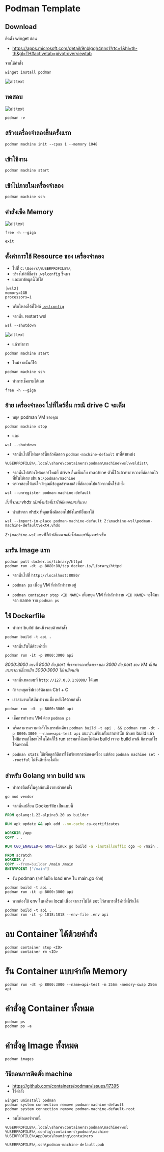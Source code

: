 # Podman Template

## Download

ติดตั้ง winget ก่อน

- https://apps.microsoft.com/detail/9nblggh4nns1?rtc=1&hl=th-th&gl=TH#activetab=pivot:overviewtab

จากใช้คำสั่ง

```
winget install podman
```

![alt text](Image/2image.png)

## ทดสอบ

![alt text](Image/1image.png)

```
podman -v
```

## สร้างเครื่องจำลองขึ้นครั้งแรก

```
podman machine init --cpus 1 --memory 1048
```

## เข้าใช้งาน

```
podman machine start
```

## เข้าไปภายในเครื่องจำลอง

```
podman machine ssh
```

## คำสั่งเช็ค Memory

![alt text](Image/3image.png)

```
free -h --giga

exit
```

## ตั้งค่าการใช้ Resource ของ เครื่องจำลอง

- ไปที่ `C:\Users\%USERPROFILE%\`
- สร้างไฟล์ที่ชื่อว่า `.wslconfig` ขึ้นมา
- และเอาข้อมูลนี้ไปใส่

```
[wsl2]
memory=1GB
processors=1
```

- หรือโหลดได้ที่ไฟล์ [`.wslconfig`](https://github.com/InternBNDEV-golang/podman-template/blob/master/.wslconfig)

- จากนั้น restart wsl

```
wsl --shutdown
```

![alt text](Image/4image.png)

- แล้วทำการ

```
podman machine start
```

- ใหม่จากนั้นก็ได้

```
podman machine ssh
```

- ทำการเช็คแรมได้เลย

```
free -h --giga
```

## ย้าย เครื่องจำลอง ไปที่ไดร์อื่น กรณี drive C จะเต็ม

- หยุด podman VM ของคุณ

```
podman machine stop
```

- และ

```
wsl --shutdown
```

- จากนั้นไปที่โฟลเดอร์นี้แล้วคัดลอก `podman-machine-default` มาที่ตำแหน่ง

```
%USERPROFILE%\.local\share\containers\podman\machine\wsl\wsldist\
```

- จากนั้นไปสร้างโฟลเดอร์ใหม่ที่ drive อื่นเพื่อเก็บ machine ตัวนี้ไว้แล้วทำการวางที่คัดลอกไว้ที่นั่นได้เลย เช่น `G:/podman/machine`
- ตรวจสอบให้แน่ใจว่าคุณมีข้อมูลสำรองแล้วที่คัดลอกไปแล้วจากนั้นใช้คำสั่ง

```
wsl --unregister podman-machine-default
```

_สิ่งนี้จะลบ vhdx เดิมทิ้งหรือที่เราไปคัดลอกมานั่นเอง_

- นำเข้าจาก vhdx ที่คุณเพิ่งคัดลอกไปยังไดรฟ์อื่นมาใช้

```
wsl --import-in-place podman-machine-default Z:\machine-wsl\podman-machine-default\ext4.vhdx
```

_`Z:\machine-wsl` ตรงนี้้ให้เปลี่ยนตามชื่อโฟลเดอร์ที่คุณสร้างขึ้น_

## มารัน Image แรก

```
podman pull docker.io/library/httpd
podman run -dt -p 8080:80/tcp docker.io/library/httpd
```

- จากนั้นไปที่ `http://localhost:8080/`

- `podman ps` เพื่อดู VM ที่กำลังทำงานอยู่
- `podman container stop <ID NAME>` เพื่อหยุด VM ที่กำลังทำงาน `<ID NAME>` จะได้มาจาก name จาก `podman ps`

## ใช้ Dockerfile

- ทำการ build ก่อนนึงรอบด้วยคำสั่ง

```
podman build -t api .
```

- จากนั้นรันได้ด้วยคำสั่ง

```
podman run -it -p 8000:3000 api
```

_8000:3000 ตรงนี้ 8000 คือ port ที่เราจะจากเครื่องเรา และ 3000 คือ port ของ VM ที่เปิด สามารถเปลี่ยนเป็น 3000:3000 ได้เหมือนกัน_

- จากนั้นทดสอบที่ `http://127.0.0.1:8000/` ได้เลย

- ถ้าจะหยุดเซิฟเวอร์ต้องกด Ctrl + C
- เราสามารถให้มันทำงานเบื้องหลังได้ด้วยคำสั่ง

```
podman run -dt -p 8000:3000 api
```

- เช็คการทำงาน VM ด้วย `podman ps`

- หรือสามารถรวมคำสั่งในบรรทัดเดียว `podman build -t api . && podman run -dt -p 8000:3000 --name=api-test api` แนะนำแค่รันครั้งแรกเท่านั้น ถ้าเคย build แล้วไม่มีการแก้ไขอะไรในโค้ดก็ใช้ run ธรรมดาได้เลยไม่ต้อง build เราจะ build กรณี มีการแก้ไขโค้ดพวกนี้

- `podman stats` ใช้เพื่อดูสถิติการใช้ทรัพยากรณ์ของเครื่อง แต่ต้อง `podman machine set --rootful` ไม่งั้นสิทธิ์จะไม่ถึง

## สำหรับ Golang หาก build นาน

- ทำการติดตั้งโมดูลก่อนนึงรอบด้วยคำสั่ง
```
go mod vendor
```

- จากนั้นเปลี่ยน Dockerfile เป็นแบบนี้
```Dockerfile
FROM golang:1.22-alpine3.20 as builder

RUN apk update && apk add --no-cache ca-certificates

WORKDIR /app
COPY . .

RUN CGO_ENABLED=0 GOOS=linux go build -a -installsuffix cgo -o /main .

FROM scratch
WORKDIR /
COPY --from=builder /main /main
ENTRYPOINT ["/main"]
```
- รัน podman (อย่าลืมปิด load env ใน main.go ด้วย)
```
podman build -t api .
podman run -it -p 8000:3000 api
```

- หากต้องใช้ env ในเครื่อง local เนื่องจากเราไม่ได้ set ไว้สามารถใช้คำสั่งนี้รันได้
```
podman build -t api .
podman run -it -p 1818:1818 --env-file .env api
```

# ลบ Container ได้ด้วยคำสั่ง

```
podman container stop <ID>
podman container rm <ID>
```

# รัน Container แบบจำกัด Memory

```
podman run -dt -p 8000:3000 --name=api-test -m 256m -memory-swap 256m api
```

# คำสั่งดู Container ทั้งหมด

```
podman ps
podman ps -a
```

# คำสั่งดู Image ทั้งหมด

```
podman images
```

## วิธีถอนการติดตั้ง machine

- https://github.com/containers/podman/issues/17395
- ใช้คำสั่ง

```
winget uninstall podman
podman system connection remove podman-machine-default
podman system connection remove podman-machine-default-root
```

- ลบโฟลเดอร์พวกนี้

```
%USERPROFILE%\.local\share\containers\podman\machine\wsl
%USERPROFILE%\.config\containers\podman\machine
%USERPROFILE%\AppData\Roaming\containers

%USERPROFILE%\.ssh\podman-machine-default.pub
```
